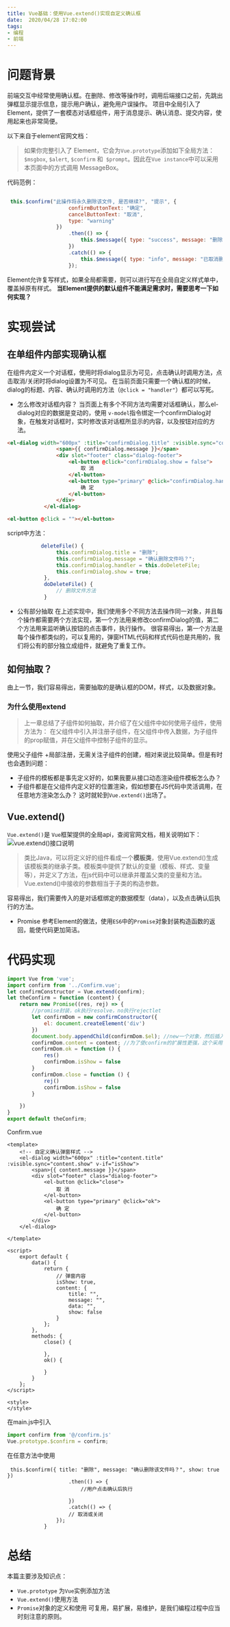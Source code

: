 ```yaml
---
title: Vue基础：使用Vue.extend()实现自定义确认框
date:  2020/04/28 17:02:00
tags:
- 编程
- 前端
---
```





# 问题背景
前端交互中经常使用确认框。在删除、修改等操作时，调用后端接口之前，先跳出弹框显示提示信息，提示用户确认，避免用户误操作。
项目中全局引入了Element，提供了一套模态对话框组件，用于消息提示、确认消息、提交内容，使用起来也非常简便。


以下来自于element官网文档：
> 如果你完整引入了 Element，它会为` Vue.prototype `添加如下全局方法：  `$msgbox`, `$alert`, `$confirm` 和` $prompt`。因此在` Vue instance `中可以采用本页面中的方式调用 MessageBox。

代码范例：
```javascript
 
 this.$confirm("此操作将永久删除该文件, 是否继续?", "提示", {
                    confirmButtonText: "确定",
                    cancelButtonText: "取消",
                    type: "warning"
                })
                    .then(() => {
                        this.$message({ type: "success", message: "删除成功!" });
                    })
                    .catch(() => {
                        this.$message({ type: "info", message: "已取消删除" });
                    });
```
Element允许复写样式，如果全局都需要，则可以进行写在全局自定义样式单中，覆盖掉原有样式。
**当Element提供的默认组件不能满足需求时，需要思考一下如何实现？**

# 实现尝试
## 在单组件内部实现确认框

在组件内定义一个对话框，使用时将dialog显示为可见，点击确认时调用方法，点击取消/关闭时将dialog设置为不可见。
在当前页面只需要一个确认框的时候，dialog的标题、内容、确认时调用的方法（`@click = "handler"`）都可以写死。

* 怎么修改对话框内容？
当页面上有多个不同方法均需要对话框确认，那么el-dialog对应的数据是变动的，使用 `v-model`指令绑定一个confirmDialog对象，在触发对话框时，实时修改该对话框所显示的内容，以及按钮对应的方法。
```html
<el-dialog width="600px" :title="confirmDialog.title" :visible.sync="confirmDialog.show">
                <span>{{ confirmDialog.message }}</span>
                <div slot="footer" class="dialog-footer">
                    <el-button @click="confirmDialog.show = false">
                        取 消
                    </el-button>
                    <el-button type="primary" @click="confirmDialog.handler">
                        确 定
                    </el-button>
                </div>
            </el-dialog>

<el-button @click = ""></el-button>
```
script中方法：
```javascript
           deleteFile() {
                this.confirmDialog.title = "删除";
                this.confirmDialog.message = "确认删除文件吗？";
                this.confirmDialog.handler = this.doDeleteFile;
                this.confirmDialog.show = true;
            },
            doDeleteFile() {
                // 删除文件方法
            }
```
* 公有部分抽取
在上述实现中，我们使用多个不同方法去操作同一对象，并且每个操作都需要两个方法实现，第一个方法用来修改confirmDialog的值，第二个方法用来监听确认按钮的点击事件，执行操作。
很容易得出，第一个方法是每个操作都类似的，可以复用的，弹窗HTML代码和样式代码也是共用的，我们将公有的部分独立成组件，就避免了重复工作。
##  如何抽取？
由上一节，我们容易得出，需要抽取的是确认框的DOM，样式，以及数据对象。

### 为什么使用extend
> 上一章总结了子组件如何抽取，并介绍了在父组件中如何使用子组件，使用方法为：
在父组件中引入并注册子组件，在父组件中传入数据，为子组件的prop赋值，并在父组件中控制子组件的显示。

使用父子组件 +局部注册，无需关注子组件的创建，相对来说比较简单。但是有时也会遇到问题：
* 子组件的模板都是事先定义好的，如果我要从接口动态渲染组件模板怎么办？
* 子组件都是在父组件内定义好的位置渲染，假如想要在JS代码中灵活调用，在任意地方渲染怎么办？
这时就轮到`Vue.extend()`出场了。
##  Vue.extend()
`Vue.extend()`是 `Vue`框架提供的全局api，查阅官网文档，相关说明如下：![vue.extend()接口说明](https://imgconvert.csdnimg.cn/aHR0cHM6Ly91cGxvYWQtaW1hZ2VzLmppYW5zaHUuaW8vdXBsb2FkX2ltYWdlcy82ODEwNjIwLTJhNWM3NDc3NWRiNjY5NmMucG5n?x-oss-process=image/format,png)

> 类比Java，可以将定义好的组件看成一个**模板类**，使用Vue.extend()生成该模板类的继承子类。模板类中提供了默认的变量（模板、样式、变量等），并定义了方法，在js代码中可以继承并覆盖父类的变量和方法。Vue.extend()中接收的参数相当于子类的构造参数。

容易得出，我们需要传入的是对话框绑定的数据模型（data），以及点击确认后执行的方法。
* Promise
参考Element的做法，使用`ES6`中的`Promise`对象封装构造函数的返回，能使代码更加简洁。

# 代码实现
```javascript
import Vue from 'vue';
import confirm from '../Comfirm.vue';
let confirmConstructor = Vue.extend(confirm);
let theConfirm = function (content) {
    return new Promise((res, rej) => {
        //promise封装，ok执行resolve，no执行rejectlet
        let confirmDom = new confirmConstructor({
            el: document.createElement('div')
        })
        document.body.appendChild(confirmDom.$el); //new一个对象，然后插入body里面
        confirmDom.content = content; //为了使confirm的扩展性更强，这个采用对象的方式传入，所有的字段都可以根据需求自定义
        confirmDom.ok = function () {
            res()
            confirmDom.isShow = false
        }
        confirmDom.close = function () {
            rej()
            confirmDom.isShow = false
        }

    })
}
export default theConfirm;
```
Confirm.vue
```
<template>
    <!-- 自定义确认弹窗样式 -->
    <el-dialog width="600px" :title="content.title" :visible.sync="content.show" v-if="isShow">
        <span>{{ content.message }}</span>
        <div slot="footer" class="dialog-footer">
            <el-button @click="close">
                取 消
            </el-button>
            <el-button type="primary" @click="ok">
                确 定
            </el-button>
        </div>
    </el-dialog>

</template>

<script>
    export default {
        data() {
            return {
                // 弹窗内容
                isShow: true,
                content: {
                    title: "",
                    message: "",
                    data: "",
                    show: false
                }
            };
        },
        methods: {
            close() {
              
            },
            ok() {
   
            }
        }
    };
</script>

<style>
</style>
```
在main.js中引入
```javascript
import confirm from '@/confirm.js' 
Vue.prototype.$confirm = confirm;
```
在任意方法中使用
```
 this.$confirm({ title: "删除", message: "确认删除该文件吗？", show: true })
                    .then(() => {
                        //用户点击确认后执行

                    })
                    .catch(() => {
                    // 取消或关闭
                });
            }
```
# 总结
本篇主要涉及知识点：
* `Vue.prototype` 为`Vue`实例添加方法
* `Vue.extend()`使用方法
* `Promise`对象的定义和使用
可复用，易扩展，易维护，是我们编程过程中应当时刻注意的原则。












